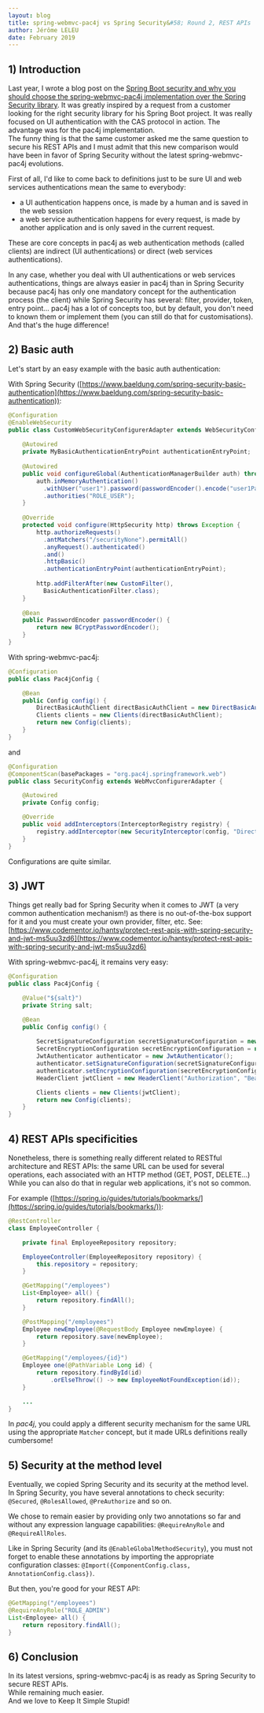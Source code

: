 ```yaml
---
layout: blog
title: spring-webmvc-pac4j vs Spring Security&#58; Round 2, REST APIs
author: Jérôme LELEU
date: February 2019
---
```


## 1) Introduction

Last year, I wrote a blog post on the [Spring Boot security and why you should choose the spring-webmvc-pac4j implementation over the Spring Security library](/blog/spring-boot-security-choose-spring-webmvc-pac4j.html). It was greatly inspired by a request from a customer looking for the right security library for his Spring Boot project.
It was really focused on UI authentication with the CAS protocol in action. The advantage was for the pac4j implementation.  
The funny thing is that the same customer asked me the same question to secure his REST APIs and I must admit that this new comparison would have been in favor of Spring Security without the latest spring-webmvc-pac4j evolutions.

First of all, I'd like to come back to definitions just to be sure UI and web services authentications mean the same to everybody:
- a UI authentication happens once, is made by a human and is saved in the web session
- a web service authentication happens for every request, is made by another application and is only saved in the current request.

These are core concepts in pac4j as web authentication methods (called clients) are indirect (UI authentications) or direct (web services authentications).

In any case, whether you deal with UI authentications or web services authentications, things are always easier in pac4j than in Spring Security because pac4j has only one mandatory concept for the authentication process (the client) while Spring Security has several: filter, provider, token, entry point...
pac4j has a lot of concepts too, but by default, you don't need to known them or implement them (you can still do that for customisations). And that's the huge difference!

## 2) Basic auth

Let's start by an easy example with the basic auth authentication:

With Spring Security ([https://www.baeldung.com/spring-security-basic-authentication](https://www.baeldung.com/spring-security-basic-authentication)):

```java
@Configuration
@EnableWebSecurity
public class CustomWebSecurityConfigurerAdapter extends WebSecurityConfigurerAdapter {
 
    @Autowired
    private MyBasicAuthenticationEntryPoint authenticationEntryPoint;
 
    @Autowired
    public void configureGlobal(AuthenticationManagerBuilder auth) throws Exception {
        auth.inMemoryAuthentication()
          .withUser("user1").password(passwordEncoder().encode("user1Pass"))
          .authorities("ROLE_USER");
    }
 
    @Override
    protected void configure(HttpSecurity http) throws Exception {
        http.authorizeRequests()
          .antMatchers("/securityNone").permitAll()
          .anyRequest().authenticated()
          .and()
          .httpBasic()
          .authenticationEntryPoint(authenticationEntryPoint);
 
        http.addFilterAfter(new CustomFilter(),
          BasicAuthenticationFilter.class);
    }
 
    @Bean
    public PasswordEncoder passwordEncoder() {
        return new BCryptPasswordEncoder();
    }
}
```

With spring-webmvc-pac4j:

```java
@Configuration
public class Pac4jConfig {

    @Bean
    public Config config() {
        DirectBasicAuthClient directBasicAuthClient = new DirectBasicAuthClient(new SimpleTestUsernamePasswordAuthenticator());
        Clients clients = new Clients(directBasicAuthClient);
        return new Config(clients);
    }
}
```

and

```java
@Configuration
@ComponentScan(basePackages = "org.pac4j.springframework.web")
public class SecurityConfig extends WebMvcConfigurerAdapter {

    @Autowired
    private Config config;

    @Override
    public void addInterceptors(InterceptorRegistry registry) {
        registry.addInterceptor(new SecurityInterceptor(config, "DirectBasicAuthClient")).addPathPatterns("/basicauth/*");
    }
}
```

Configurations are quite similar.

## 3) JWT

Things get really bad for Spring Security when it comes to JWT (a very common authentication mechanism!) as there is no out-of-the-box support for it and
you must create your own provider, filter, etc. See: [https://www.codementor.io/hantsy/protect-rest-apis-with-spring-security-and-jwt-ms5uu3zd6](https://www.codementor.io/hantsy/protect-rest-apis-with-spring-security-and-jwt-ms5uu3zd6)

With spring-webmvc-pac4j, it remains very easy:

```java
@Configuration
public class Pac4jConfig {

    @Value("${salt}")
    private String salt;

    @Bean
    public Config config() {
 
        SecretSignatureConfiguration secretSignatureConfiguration = new SecretSignatureConfiguration(salt);
        SecretEncryptionConfiguration secretEncryptionConfiguration = new SecretEncryptionConfiguration(salt);
        JwtAuthenticator authenticator = new JwtAuthenticator();
        authenticator.setSignatureConfiguration(secretSignatureConfiguration);
        authenticator.setEncryptionConfiguration(secretEncryptionConfiguration);
        HeaderClient jwtClient = new HeaderClient("Authorization", "Bearer", authenticator);

        Clients clients = new Clients(jwtClient);
        return new Config(clients);
    }
}
```

## 4) REST APIs specificities

Nonetheless, there is something really different related to RESTful architecture and REST APIs: the same URL can be used for several operations, each associated with an HTTP method (GET, POST, DELETE...)  
While you can also do that in regular web applications, it's not so common.

For example ([https://spring.io/guides/tutorials/bookmarks/](https://spring.io/guides/tutorials/bookmarks/)):

```java
@RestController
class EmployeeController {

    private final EmployeeRepository repository;

    EmployeeController(EmployeeRepository repository) {
        this.repository = repository;
    }

    @GetMapping("/employees")
    List<Employee> all() {
        return repository.findAll();
    }

    @PostMapping("/employees")
    Employee newEmployee(@RequestBody Employee newEmployee) {
        return repository.save(newEmployee);
    }

    @GetMapping("/employees/{id}")
    Employee one(@PathVariable Long id) {
        return repository.findById(id)
            .orElseThrow(() -> new EmployeeNotFoundException(id));
    }

    ...
}
```

In *pac4j*, you could apply a different security mechanism for the same URL using the appropriate `Matcher` concept, but it made URLs definitions really cumbersome!

## 5) Security at the method level

Eventually, we copied Spring Security and its security at the method level. In Spring Security, you have several annotations to check security: `@Secured`, `@RolesAllowed`, `@PreAuthorize` and so on.

We chose to remain easier by providing only two annotations so far and without any expression language capabilities: `@RequireAnyRole` and `@RequireAllRoles`.

Like in Spring Security (and its `@EnableGlobalMethodSecurity`), you must not forget to enable these annotations by importing the appropriate configuration classes: `@Import({ComponentConfig.class, AnnotationConfig.class})`.

But then, you're good for your REST API:

```java
@GetMapping("/employees")
@RequireAnyRole("ROLE_ADMIN")
List<Employee> all() {
    return repository.findAll();
}
```

## 6) Conclusion

In its latest versions, spring-webmvc-pac4j is as ready as Spring Security to secure REST APIs.  
While remaining much easier.  
And we love to Keep It Simple Stupid!

